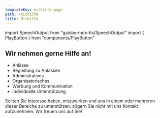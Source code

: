 ```yaml
---
templateKey: mithilfe-page
path: /mithilfe
title: Mithilfe
---
```

import SpeechOutput from "gatsby-mdx-tts/SpeechOutput"
import { PlayButton } from "components/PlayButton"

<SpeechOutput id="ueberuns-page-teil2" customPlayButton={PlayButton}>

## W﻿ir nehmen gerne Hilfe an! 

* A﻿nlässe 
* B﻿egleitung zu Anlässen
* A﻿dministratives 
* O﻿rganisatorisches
* W﻿erbung und Kommunikation
* i﻿ndividuelle Unterstützung

S﻿ollten Sie Interesse haben, mitzuwirken und uns in einem oder mehreren dieser Bereiche zu unterstützen, zögern Sie nicht mit uns Kontakt aufzunehmen. Wir freuen uns auf Sie! 

</SpeechOutput>
